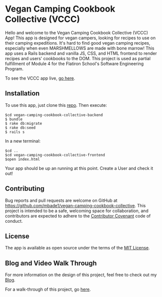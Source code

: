 # Vegan Camping Cookbook Collective (VCCC)

Hello and welcome to the Vegan Camping Cookbook Collective (VCCC) App! This app is designed for vegan campers, looking for recipes to use on their camping expeditions. It's hard to find good vegan camping recipes, especially when even MARSHMELLOWS are made with bone marrow! This app uses a Rails backend and vanilla JS, CSS, and HTML frontend to render recipes and users' cookbooks to the DOM. This project is used as partial fulfillment of Module 4 for the Flatiron School's Software Engineering Program. 

To see the VCCC app live, [go here](https://mbade1.github.io/vegan-camping-cookbook-collective/vegan-camping-cookbook-collective-frontend/index.html).

## Installation

To use this app, just clone this [repo](https://github.com/mbade1/vegan-camping-cookbook-collective).
Then execute:<br><br>
    ```$cd vegan-camping-cookbook-collective-backend```<br>
    ```$ bundle```<br>
    ```$ rake db:migrate```<br>
    ```$ rake db:seed```<br>
    ```$ rails s```

In a new terminal:<br><br>
    ```$cd ..```<br>
    ```$cd vegan-camping-cookbook-collective-frontend```<br>
    ```$open index.html```

Your app should be up an running at this point. Create a User and check it out! 

## Contributing

Bug reports and pull requests are welcome on GitHub at https://github.com/mbade1/vegan-camping-cookbook-collective. This project is intended to be a safe, welcoming space for collaboration, and contributors are expected to adhere to the [Contributor Covenant](http://contributor-covenant.org) code of conduct.

## License

The app is available as open source under the terms of the [MIT License](http://opensource.org/licenses/MIT).

## Blog and Video Walk Through

For more information on the design of this project, feel free to check out my [Blog](https://mbade1.github.io/vegan_camping_cookbook_collective).

For a walk-through of this project, go [here](https://www.youtube.com/watch?v=nn_PhiZg5S8&t=103s).